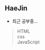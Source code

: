 ## HaeJin

- 최근 공부중...
> HTML <br/>
> css <br/>
> JavaScript <br/>

<!---
KHyan/KHyan is a ✨ special ✨ repository because its `README.md` (this file) appears on your GitHub profile.
You can click the Preview link to take a look at your changes.
--->
